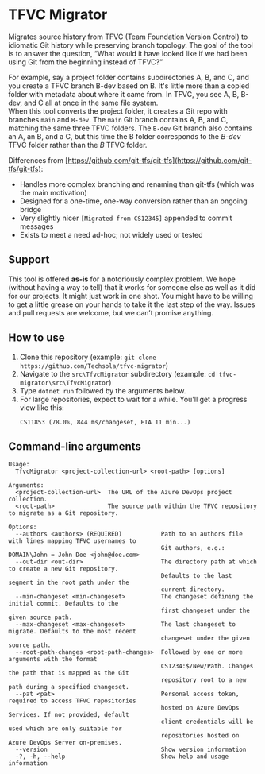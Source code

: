 # TFVC Migrator

Migrates source history from TFVC (Team Foundation Version Control) to idiomatic Git history while preserving branch topology. The goal of the tool is to answer the question, “What would it have looked like if we had been using Git from the beginning instead of TFVC?”

For example, say a project folder contains subdirectories A, B, and C, and you create a TFVC branch B-dev based on B. It's little more than a copied folder with metadata about where it came from. In TFVC, you see A, B, B-dev, and C all at once in the same file system.  
When this tool converts the project folder, it creates a Git repo with branches `main` and `B-dev`. The `main` Git branch contains A, B, and C, matching the same three TFVC folders. The `B-dev` Git branch also contains an A, an B, and a C, but this time the B folder corresponds to the *B-dev* TFVC folder rather than the *B* TFVC folder.

Differences from [https://github.com/git-tfs/git-tfs](https://github.com/git-tfs/git-tfs):

- Handles more complex branching and renaming than git-tfs (which was the main motivation)
- Designed for a one-time, one-way conversion rather than an ongoing bridge
- Very slightly nicer `[Migrated from CS12345]` appended to commit messages
- Exists to meet a need ad-hoc; not widely used or tested

## Support

This tool is offered **as-is** for a notoriously complex problem. We hope (without having a way to tell) that it works for someone else as well as it did for our projects. It might just work in one shot. You might have to be willing to get a little grease on your hands to take it the last step of the way. Issues and pull requests are welcome, but we can’t promise anything.

## How to use

1. Clone this repository (example: `git clone https://github.com/Techsola/tfvc-migrator`)
2. Navigate to the `src\TfvcMigrator` subdirectory (example: `cd tfvc-migrator\src\TfvcMigrator`)
3. Type `dotnet run` followed by the arguments below.
4. For large repositories, expect to wait for a while. You'll get a progress view like this:
   ```
   CS11853 (78.0%, 844 ms/changeset, ETA 11 min...)
   ```

## Command-line arguments

```
Usage:
  TfvcMigrator <project-collection-url> <root-path> [options]

Arguments:
  <project-collection-url>  The URL of the Azure DevOps project collection.
  <root-path>               The source path within the TFVC repository to migrate as a Git repository.

Options:
  --authors <authors> (REQUIRED)           Path to an authors file with lines mapping TFVC usernames to
                                           Git authors, e.g.: DOMAIN\John = John Doe <john@doe.com>
  --out-dir <out-dir>                      The directory path at which to create a new Git repository.
                                           Defaults to the last segment in the root path under the
                                           current directory.
  --min-changeset <min-changeset>          The changeset defining the initial commit. Defaults to the
                                           first changeset under the given source path.
  --max-changeset <max-changeset>          The last changeset to migrate. Defaults to the most recent
                                           changeset under the given source path.
  --root-path-changes <root-path-changes>  Followed by one or more arguments with the format
                                           CS1234:$/New/Path. Changes the path that is mapped as the Git
                                           repository root to a new path during a specified changeset.
  --pat <pat>                              Personal access token, required to access TFVC repositories
                                           hosted on Azure DevOps Services. If not provided, default
                                           client credentials will be used which are only suitable for
                                           repositories hosted on Azure DevOps Server on-premises.
  --version                                Show version information
  -?, -h, --help                           Show help and usage information
```
